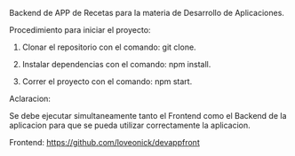 Backend de APP de Recetas para la materia de Desarrollo de Aplicaciones.

Procedimiento para iniciar el proyecto:

1) Clonar el repositorio con el comando: git clone.
   
3) Instalar dependencias con el comando: npm install.
   
5) Correr el proyecto con el comando: npm start.

Aclaracion:

Se debe ejecutar simultaneamente tanto el Frontend como el Backend de la aplicacion para que se pueda utilizar correctamente la aplicacion.

Frontend: https://github.com/loveonick/devappfront
